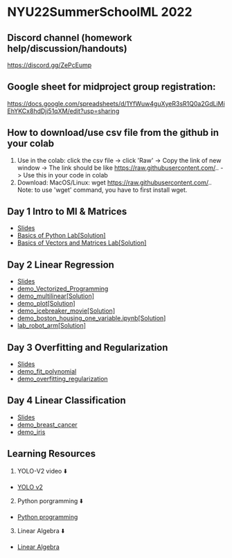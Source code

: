 # NYU22SummerSchoolML 2022

## Discord channel (homework help/discussion/handouts)
https://discord.gg/ZePcEump

## Google sheet for midproject group registration: 
https://docs.google.com/spreadsheets/d/1YfWuw4guXyeR3sR1Q0a2GdLiMiEhYKCx8hdDji51qXM/edit?usp=sharing

## How to download/use csv file from the github in your colab
1. Use in the colab: click the csv file -> click 'Raw' -> Copy the link of new window -> The link should be like https://raw.githubusercontent.com/.. -> Use this in your code in colab
2. Download: MacOS/Linux: wget https://raw.githubusercontent.com/..  
Note: to use 'wget' command, you have to first install wget.  


## Day 1 Intro to Ml & Matrices
- [Slides](https://github.com/xchen793/NYU22SummerSchoolML/blob/main/Day1/Day%20One.pdf)
- [Basics of Python Lab](https://github.com/xchen793/NYU22SummerSchoolML/blob/main/Day1/demo_python_basics.ipynb)[[Solution]](https://github.com/xchen793/NYU22SummerSchoolML/blob/main/Day1/demo_python_basics_with_solution.ipynb)
- [Basics of Vectors and Matrices Lab](https://github.com/xchen793/NYU22SummerSchoolML/blob/main/Day1/demo_vectors_matrices.ipynb)[[Solution]](https://github.com/xchen793/NYU22SummerSchoolML/blob/main/Day1/demo_vectors_matrices_solution.ipynb)

## Day 2 Linear Regression
- [Slides](https://github.com/xchen793/NYU22SummerSchoolML/blob/main/Day2/Day%202%20Linear%20Regression.pdf)
- [demo_Vectorized_Programming](https://github.com/xchen793/NYU22SummerSchoolML/blob/main/Day2/vectorize_programming.ipynb)
- [demo_multilinear](https://github.com/xchen793/NYU22SummerSchoolML/blob/main/Day2/demo_multilinear.ipynb)[[Solution]](https://github.com/xchen793/NYU22SummerSchoolML/blob/main/Day2/demo_multilinear_sol.ipynb)
- [demo_plot](https://github.com/xchen793/NYU22SummerSchoolML/blob/main/Day2/demo_plot.ipynb)[[Solution]](https://github.com/xchen793/NYU22SummerSchoolML/blob/main/Day2/demo_plot_with_solution.ipynb)
- [demo_icebreaker_movie](https://github.com/xchen793/NYU22SummerSchoolML/blob/main/Day2/icebreaker_movie.ipynb)[[Solution]](https://github.com/xchen793/NYU22SummerSchoolML/blob/main/Day2/icebreaker_movie_solution.ipynb)
- [demo_boston_housing_one_variable.ipynb](https://github.com/xchen793/NYU22SummerSchoolML/blob/main/Day2/demo_boston_housing_one_variable.ipynb)[[Solution]](https://github.com/xchen793/NYU22SummerSchoolML/blob/main/Day2/demo_boston_housing_one_variable_sol.ipynb)
- [lab_robot_arm](https://github.com/xchen793/NYU22SummerSchoolML/blob/main/Day2/lab_robot_arm.ipynb)[[Solution]](https://github.com/xchen793/NYU22SummerSchoolML/blob/main/Day2/lab_robot_arm_with_solution.ipynb)

## Day 3 Overfitting and Regularization
- [Slides](https://github.com/xchen793/NYU22SummerSchoolML/blob/main/Day3/Day_3__Overfitting_and_Regularization.pdf)
- [demo_fit_polynomial](https://github.com/xchen793/NYU22SummerSchoolML/blob/main/Day3/demo_fit_polynomial.ipynb)
- [demo_overfitting_regularization](https://github.com/xchen793/NYU22SummerSchoolML/blob/main/Day3/demo_overfitting_regularization.ipynb)

## Day 4 Linear Classification
- [Slides](https://github.com/xchen793/NYU22SummerSchoolML/blob/main/Day4/Day_4__Linear_Classifiers.pdf)
- [demo_breast_cancer](https://github.com/xchen793/NYU22SummerSchoolML/blob/main/Day4/demo_breast_cancer.ipynb)
- [demo_iris](https://github.com/xchen793/NYU22SummerSchoolML/blob/main/Day4/demo_iris.ipynb)

## Learning Resources
1. YOLO-V2 video ⬇️
- [YOLO v2](https://www.youtube.com/watch?v=VOC3huqHrss)
2. Python porgramming ⬇️
- [Python programming](https://www.youtube.com/playlist?list=PL-osiE80TeTskrapNbzXhwoFUiLCjGgY7)
3. Linear Algebra ⬇️
- [Linear Algebra](https://www.youtube.com/playlist?list=PLZHQObOWTQDPD3MizzM2xVFitgF8hE_ab)
